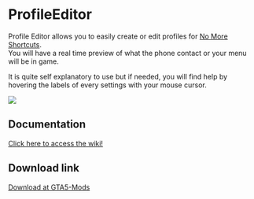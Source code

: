 # ProfileEditor

Profile Editor allows you to easily create or edit profiles for [No More Shortcuts](https://github.com/Bob74/NoMoreShortcuts).  
You will have a real time preview of what the phone contact or your menu will be in game.

It is quite self explanatory to use but if needed, you will find help by hovering the labels of every settings with your mouse cursor.

![](https://i.imgur.com/QESlyNP.png)


Documentation
---
[Click here to access the wiki!](https://github.com/Bob74/ProfileEditor/wiki)

Download link
---
[Download at GTA5-Mods](https://fr.gta5-mods.com/tools/profile-editor)
